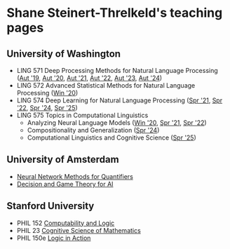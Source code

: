 # Shane Steinert-Threlkeld's teaching pages

## University of Washington

- LING 571 Deep Processing Methods for Natural Language Processing ([Aut '19](571/aut19/), [Aut '20](571/aut20/), [Aut '21](571/aut21/), [Aut '22](571/aut22/), [Aut '23](571/aut23/), [Aut '24](571/aut24/))
- LING 572 Advanced Statistical Methods for Natural Language Processing ([Win '20](572/win20/))
- LING 574 Deep Learning for Natural Language Processing ([Spr '21](575k/spr21/), [Spr '22](575k/spr22/), [Spr '24](574/spr24/), [Spr '25](574/spr25/))
- LING 575 Topics in Computational Linguistics
    - Analyzing Neural Language Models ([Win '20](575/win20/), [Spr '21](575/spr21/), [Spr '22](575/spr22/))
    - Compositionality and Generalization ([Spr '24](575/spr24/))
    - Computational Linguistics and Cognitive Science ([Spr '25](575/spr25/))

## University of Amsterdam

- [Neural Network Methods for Quantifiers](NNQ/)
- [Decision and Game Theory for AI](https://github.com/shanest/decisions-games-ai)

## Stanford University

- PHIL 152 [Computability and Logic](Syllabus_152.pdf)
- PHIL 23 [Cognitive Science of Mathematics](Syllabus_CogMath.pdf)
- PHIL 150e [Logic in Action](Syllabus_150e.pdf)